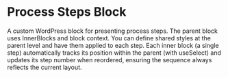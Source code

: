 # Process Steps Block

A custom WordPress block for presenting process steps. The parent block uses InnerBlocks and block context. You can define shared styles at the parent level and have them applied to each step. Each inner block (a single step) automatically tracks its position within the parent (with useSelect) and updates its step number when reordered, ensuring the sequence always reflects the current layout.
